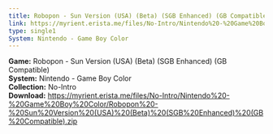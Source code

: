```yaml
---
title: Robopon - Sun Version (USA) (Beta) (SGB Enhanced) (GB Compatible)
link: https://myrient.erista.me/files/No-Intro/Nintendo%20-%20Game%20Boy%20Color/Robopon%20-%20Sun%20Version%20(USA)%20(Beta)%20(SGB%20Enhanced)%20(GB%20Compatible).zip
type: single1
System: Nintendo - Game Boy Color
---
```

<b>Game:</b> Robopon - Sun Version (USA) (Beta) (SGB Enhanced) (GB Compatible)<br>
<b>System:</b> Nintendo - Game Boy Color<br>
<b>Collection:</b> No-Intro<br>
<b>Download:</b> https://myrient.erista.me/files/No-Intro/Nintendo%20-%20Game%20Boy%20Color/Robopon%20-%20Sun%20Version%20(USA)%20(Beta)%20(SGB%20Enhanced)%20(GB%20Compatible).zip